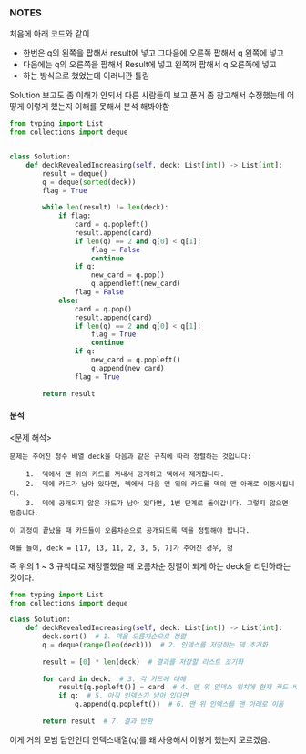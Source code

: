 ### NOTES

처음에 아래 코드와 같이 
- 한번은 q의 왼쪽을 팝해서 result에 넣고 그다음에 오른쪽 팝해서 q 왼쪽에 넣고
- 다음에는 q의 오른쪽을 팝해서 Result에 넣고 왼쪽꺼 팝해서 q 오른쪽에 넣고
- 하는 방식으로 했었는데 이러니깐 틀림

Solution 보고도 좀 이해가 안되서 다른 사람들이 보고 푼거 좀 참고해서 수정했는데 어떻게 이렇게 했는지 이해를 못해서 분석 해봐야함

```python
from typing import List
from collections import deque


class Solution:
    def deckRevealedIncreasing(self, deck: List[int]) -> List[int]:
        result = deque()
        q = deque(sorted(deck))
        flag = True
        
        while len(result) != len(deck):
            if flag:
                card = q.popleft()
                result.append(card)
                if len(q) == 2 and q[0] < q[1]:
                    flag = False
                    continue
                if q:
                    new_card = q.pop()
                    q.appendleft(new_card)
                flag = False
            else:
                card = q.pop()
                result.append(card)
                if len(q) == 2 and q[0] < q[1]:
                    flag = True
                    continue
                if q:
                    new_card = q.popleft()
                    q.append(new_card)
                flag = True
        
        return result
```

#### 분석
<문제 해석>
```
문제는 주어진 정수 배열 deck을 다음과 같은 규칙에 따라 정렬하는 것입니다:

	1.	덱에서 맨 위의 카드를 꺼내서 공개하고 덱에서 제거합니다.
	2.	덱에 카드가 남아 있다면, 덱에서 다음 맨 위의 카드를 덱의 맨 아래로 이동시킵니다.
	3.	덱에 공개되지 않은 카드가 남아 있다면, 1번 단계로 돌아갑니다. 그렇지 않으면 멈춥니다.

이 과정이 끝났을 때 카드들이 오름차순으로 공개되도록 덱을 정렬해야 합니다.

예를 들어, deck = [17, 13, 11, 2, 3, 5, 7]가 주어진 경우, 정
```
즉 위의 1 ~ 3 규칙대로 재정렬했을 때 오름차순 정렬이 되게 하는 deck을 리턴하라는 것이다.
```python
from typing import List
from collections import deque

class Solution:
    def deckRevealedIncreasing(self, deck: List[int]) -> List[int]:
        deck.sort()  # 1. 덱을 오름차순으로 정렬
        q = deque(range(len(deck)))  # 2. 인덱스를 저장하는 덱 초기화
        
        result = [0] * len(deck)  # 결과를 저장할 리스트 초기화
        
        for card in deck:  # 3. 각 카드에 대해
            result[q.popleft()] = card  # 4. 맨 위 인덱스 위치에 현재 카드 배치
            if q:  # 5. 아직 인덱스가 남아 있다면
                q.append(q.popleft())  # 6. 맨 위 인덱스를 맨 아래로 이동
        
        return result  # 7. 결과 반환
```
이게 거의 모범 답안인데 인덱스배열(q)를 왜 사용해서 이렇게 했는지 모르곘음.

